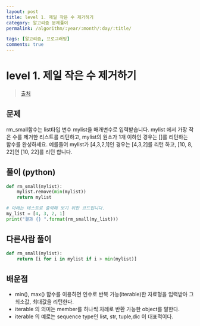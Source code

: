 ```yaml
---
layout: post
title: level 1. 제일 작은 수 제거하기
category: 알고리즘 문제풀이
permalink: /algorithm/:year/:month/:day/:title/

tags: [알고리즘, 프로그래밍]
comments: true
---
```

# level 1. 제일 작은 수 제거하기
> [출처](http://tryhelloworld.co.kr/challenge_codes/121)

## 문제
rm_small함수는 list타입 변수 mylist을 매개변수로 입력받습니다.
mylist 에서 가장 작은 수를 제거한 리스트를 리턴하고, mylist의 원소가 1개 이하인 경우는 []를 리턴하는 함수를 완성하세요.
예를들어 mylist가 [4,3,2,1]인 경우는 [4,3,2]를 리턴 하고, [10, 8, 22]면 [10, 22]를 리턴 합니다.

## 풀이 (python)

```python
def rm_small(mylist):
    mylist.remove(min(mylist))
    return mylist

# 아래는 테스트로 출력해 보기 위한 코드입니다.
my_list = [4, 3, 2, 1]
print("결과 {} ".format(rm_small(my_list)))
```

## 다른사람 풀이

```python
def rm_small(mylist):
    return [i for i in mylist if i > min(mylist)]
```

## 배운점
- min(), max() 함수를 이용하면  인수로 반복 가능(iterable)한 자료형을 입력받아 그 최소값, 최대값을 리턴한다.
-  iterable 의 의미는 member를 하나씩 차례로 반환 가능한 object를 말한다.
- iterable 의 예로는 sequence type인 list, str, tuple,dic 이 대표적이다.
